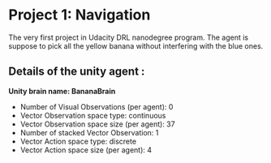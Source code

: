# Project 1: Navigation

The very first project in Udacity DRL nanodegree program. The agent is suppose to pick all the yellow banana without interfering with the blue ones.

## Details of the unity agent :
		
__Unity brain name: BananaBrain__
* Number of Visual Observations (per agent): 0
* Vector Observation space type: continuous
* Vector Observation space size (per agent): 37
* Number of stacked Vector Observation: 1
* Vector Action space type: discrete
* Vector Action space size (per agent): 4
       


